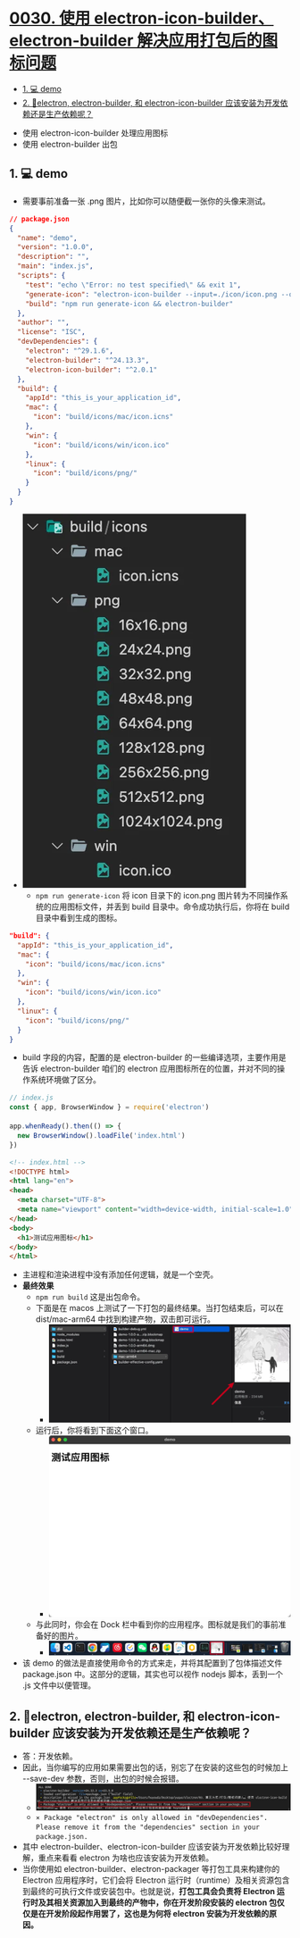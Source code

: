 # [0030. 使用 electron-icon-builder、electron-builder 解决应用打包后的图标问题](https://github.com/Tdahuyou/electron/tree/main/0030.%20%E4%BD%BF%E7%94%A8%20electron-icon-builder%E3%80%81electron-builder%20%E8%A7%A3%E5%86%B3%E5%BA%94%E7%94%A8%E6%89%93%E5%8C%85%E5%90%8E%E7%9A%84%E5%9B%BE%E6%A0%87%E9%97%AE%E9%A2%98)

<!-- region:toc -->
- [1. 💻 demo](#1--demo-2)
- [2. 📒electron, electron-builder, 和 electron-icon-builder 应该安装为开发依赖还是生产依赖呢？](#2-electron-electron-builder-和-electron-icon-builder-应该安装为开发依赖还是生产依赖呢)
<!-- endregion:toc -->
- 使用 electron-icon-builder 处理应用图标
- 使用 electron-builder 出包

## 1. 💻 demo

- 需要事前准备一张 .png 图片，比如你可以随便截一张你的头像来测试。

```json
// package.json
{
  "name": "demo",
  "version": "1.0.0",
  "description": "",
  "main": "index.js",
  "scripts": {
    "test": "echo \"Error: no test specified\" && exit 1",
    "generate-icon": "electron-icon-builder --input=./icon/icon.png --output=./build",
    "build": "npm run generate-icon && electron-builder"
  },
  "author": "",
  "license": "ISC",
  "devDependencies": {
    "electron": "^29.1.6",
    "electron-builder": "^24.13.3",
    "electron-icon-builder": "^2.0.1"
  },
  "build": {
    "appId": "this_is_your_application_id",
    "mac": {
      "icon": "build/icons/mac/icon.icns"
    },
    "win": {
      "icon": "build/icons/win/icon.ico"
    },
    "linux": {
      "icon": "build/icons/png/"
    }
  }
}
```

- ![](md-imgs/2024-10-13-21-34-45.png)
  - `npm run generate-icon` 将 icon 目录下的 icon.png 图片转为不同操作系统的应用图标文件，并丢到 build 目录中。命令成功执行后，你将在 build 目录中看到生成的图标。

```json
"build": {
  "appId": "this_is_your_application_id",
  "mac": {
    "icon": "build/icons/mac/icon.icns"
  },
  "win": {
    "icon": "build/icons/win/icon.ico"
  },
  "linux": {
    "icon": "build/icons/png/"
  }
}
```

- build 字段的内容，配置的是 electron-builder 的一些编译选项，主要作用是告诉 electron-builder 咱们的 electron 应用图标所在的位置，并对不同的操作系统环境做了区分。

```js
// index.js
const { app, BrowserWindow } = require('electron')

app.whenReady().then(() => {
  new BrowserWindow().loadFile('index.html')
})
```

```html
<!-- index.html -->
<!DOCTYPE html>
<html lang="en">
<head>
  <meta charset="UTF-8">
  <meta name="viewport" content="width=device-width, initial-scale=1.0">
</head>
<body>
  <h1>测试应用图标</h1>
</body>
</html>
```

- 主进程和渲染进程中没有添加任何逻辑，就是一个空壳。
- **最终效果**
  - `npm run build` 这是出包命令。
  - 下面是在 macos 上测试了一下打包的最终结果。当打包结束后，可以在 dist/mac-arm64 中找到构建产物，双击即可运行。
    - ![](md-imgs/2024-10-13-21-36-16.png)
  - 运行后，你将看到下面这个窗口。
    - ![](md-imgs/2024-10-13-21-36-29.png)
  - 与此同时，你会在 Dock 栏中看到你的应用程序。图标就是我们的事前准备好的图片。
    - ![](md-imgs/2024-10-13-21-36-38.png)
- 该 demo 的做法是直接使用命令的方式来走，并将其配置到了包体描述文件 package.json 中。这部分的逻辑，其实也可以视作 nodejs 脚本，丢到一个 .js 文件中以便管理。

## 2. 📒electron, electron-builder, 和 electron-icon-builder 应该安装为开发依赖还是生产依赖呢？

- 答：开发依赖。
- 因此，当你编写的应用如果需要出包的话，别忘了在安装的这些包的时候加上 --save-dev 参数，否则，出包的时候会报错。
  - ![](md-imgs/2024-10-13-21-37-56.png)
  - `⨯ Package "electron" is only allowed in "devDependencies". Please remove it from the "dependencies" section in your package.json.`
- 其中 electron-builder、electron-icon-builder 应该安装为开发依赖比较好理解，重点来看看 electron 为啥也应该安装为开发依赖。
- 当你使用如 electron-builder、electron-packager 等打包工具来构建你的 Electron 应用程序时，它们会将 Electron 运行时（runtime）及相关资源包含到最终的可执行文件或安装包中。也就是说，**打包工具会负责将 Electron 运行时及其相关资源加入到最终的产物中，你在开发阶段安装的 electron 包仅仅是在开发阶段起作用罢了，这也是为何将 electron 安装为开发依赖的原因。**





